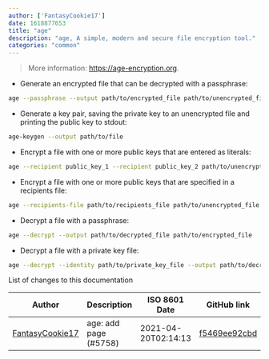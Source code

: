 ```yaml
---
author: ['FantasyCookie17']
date: 1618877653
title: "age"
description: "age, A simple, modern and secure file encryption tool."
categories: "common"
---
```

> More information: <https://age-encryption.org>.

- Generate an encrypted file that can be decrypted with a passphrase:

```bash
age --passphrase --output path/to/encrypted_file path/to/unencrypted_file
```

- Generate a key pair, saving the private key to an unencrypted file and printing the public key to stdout:

```bash
age-keygen --output path/to/file
```

- Encrypt a file with one or more public keys that are entered as literals:

```bash
age --recipient public_key_1 --recipient public_key_2 path/to/unencrypted_file --output path/to/encrypted_file
```

- Encrypt a file with one or more public keys that are specified in a recipients file:

```bash
age --recipients-file path/to/recipients_file path/to/unencrypted_file --output path/to/encrypted_file
```

- Decrypt a file with a passphrase:

```bash
age --decrypt --output path/to/decrypted_file path/to/encrypted_file
```

- Decrypt a file with a private key file:

```bash
age --decrypt --identity path/to/private_key_file --output path/to/decrypted_file path/to/encrypted_file
```
List of changes to this documentation


Author | Description | ISO 8601 Date | GitHub link
------|-----|-----|-----
[FantasyCookie17](mailto:fantasycookie17@artemislena.eu) | age: add page (#5758) | 2021-04-20T02:14:13 | [f5469ee92cbd](https://github.com/tldr-pages/tldr/commit/f5469ee92cbde6827bad858b6709c8d9a5d50c08)

